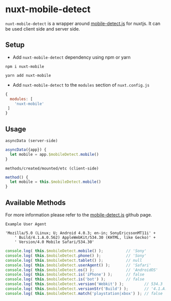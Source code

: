 # nuxt-mobile-detect
`nuxt-mobile-detect` is a wrapper around [mobile-detect.js](https://github.com/hgoebl/mobile-detect.js) for nuxtjs. It can be used client side and server side.

## Setup
- Add `nuxt-mobile-detect` dependency using npm or yarn
```
npm i nuxt-mobile
```
```
yarn add nuxt-mobile
```
- Add `nuxt-mobile-detect` to the `modules` section of `nuxt.config.js`

```js
{
  modules: [
    'nuxt-mobile'
 ]
}
```

## Usage

`asyncData (server-side)`
```js
asyncData({app}) {
  let mobile = app.$mobileDetect.mobile()
}
```

`methods/created/mounted/etc (client-side)`
```js
method() {
  let mobile = this.$mobileDetect.mobile()
}
```

## Available Methods

For more information please refer to the [mobile-detect.js](https://github.com/hgoebl/mobile-detect.js) github page.

`Example User Agent`
```
'Mozilla/5.0 (Linux; U; Android 4.0.3; en-in; SonyEricssonMT11i' +
    ' Build/4.1.A.0.562) AppleWebKit/534.30 (KHTML, like Gecko)' +
    ' Version/4.0 Mobile Safari/534.30'
```

```js
console.log( this.$mobileDetect.mobile() );          // 'Sony'
console.log( this.$mobileDetect.phone() );           // 'Sony'
console.log( this.$mobileDetect.tablet() );          // null
console.log( this.$mobileDetect.userAgent() );       // 'Safari'
console.log( this.$mobileDetect.os() );              // 'AndroidOS'
console.log( this.$mobileDetect.is('iPhone') );      // false
console.log( this.$mobileDetect.is('bot') );         // false
console.log( this.$mobileDetect.version('Webkit') );         // 534.3
console.log( this.$mobileDetect.versionStr('Build') );       // '4.1.A.0.562'
console.log( this.$mobileDetect.match('playstation|xbox') ); // false

```
